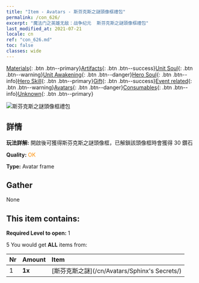 ```yaml
---
title: "Item - Avatars - 斯芬克斯之謎頭像框禮包"
permalink: /con_626/
excerpt: "魔法门之英雄无敌：战争纪元  斯芬克斯之謎頭像框禮包"
last_modified_at: 2021-07-21
locale: cn
ref: "con_626.md"
toc: false
classes: wide
---
```

 [Materials](/ItemsCN/){: .btn .btn--primary}[Artifacts](/ItemsCN/Artifacts/){: .btn .btn--success}[Unit Soul](/ItemsCN/UnitSoul/){: .btn .btn--warning}[Unit Awakening](/ItemsCN/UnitAwakening/){: .btn .btn--danger}[Hero Soul](/ItemsCN/HeroSoul/){: .btn .btn--info}[Hero Skill](/ItemsCN/HeroSkill/){: .btn .btn--primary}[Gift](/ItemsCN/Gift/){: .btn .btn--success}[Event related](/ItemsCN/Events/){: .btn .btn--warning}[Avatars](/ItemsCN/Avatars/){: .btn .btn--danger}[Consumables](/ItemsCN/Consumables/){: .btn .btn--info}[Unknown](/ItemsCN/Unknown/){: .btn .btn--primary}

 ![斯芬克斯之謎頭像框禮包](/images/t/i_907003.png)

## 詳情
 **玩法詳解:** 開啟後可獲得斯芬克斯之謎頭像框，已解鎖該頭像框時會獲得 30 鑽石

 **Quality:** <span style="color: #FF8C00">OK</span>

 **Type:** Avatar frame

## Gather

  None

## This item contains:

 **Required Level to open:** 1

 5 You would get **ALL** items  from:

  | Nr | Amount |     Item    |
  |:---|:-------|:------------|
  | 1 |  **1x** | [斯芬克斯之謎](/cn/Avatars/Sphinx's Secrets/) |  | 

